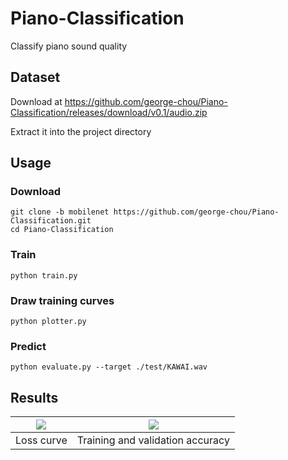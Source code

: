 # Piano-Classification

Classify piano sound quality

<!-- [![license](https://img.shields.io/github/license/george-chou/AlexNet-Piano-Classification.svg)](https://github.com/george-chou/AlexNet-Piano-Classification/blob/master/LICENSE)
[![Python application](https://github.com/george-chou/AlexNet-Piano-Classification/workflows/Python%20application/badge.svg)](https://github.com/george-chou/AlexNet-Piano-Classification/actions)
[![Github All Releases](https://img.shields.io/github/downloads-pre/george-chou/AlexNet-Piano-Classification/v1.2/total)](https://github.com/george-chou/AlexNet-Piano-Classification/releases) -->

## Dataset

Download at <https://github.com/george-chou/Piano-Classification/releases/download/v0.1/audio.zip>

Extract it into the project directory

## Usage

### Download

```
git clone -b mobilenet https://github.com/george-chou/Piano-Classification.git
cd Piano-Classification
```

### Train

```
python train.py
```

### Draw training curves

```
python plotter.py
```

### Predict

```
python evaluate.py --target ./test/KAWAI.wav
```

## Results

| <img src="./results/loss.png"/> |  <img src="./results/acc.png"/>  |
| :-----------------------------: | :------------------------------: |
|           Loss curve            | Training and validation accuracy |
